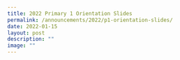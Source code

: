 ```yaml
---
title: 2022 Primary 1 Orientation Slides
permalink: /announcements/2022/p1-orientation-slides/
date: 2022-01-15
layout: post
description: ""
image: ""
---
```


